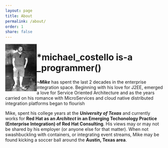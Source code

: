 ```yaml
---
layout: page
title: About
permalink: /about/
order: 1
share: false
---
```



<img align="left" height="150" width="100" src ="/assets/img/me/me3.png" alt="Michael Costello"/>
<p align="left">
<h1>*michael_costello is-a _programmer()</h1>
</p>
<p>
<b><i>~Mike</i></b> has spent the last 2 decades in the enterprise integration space. Beginning with his love for J2EE, emerged a love for Service Oriented Architecture and as the years carried on his romance with MicroServices and cloud native distributed integration platforms began to flourish</p>

<p align="left">Mike, spent his college years at the <b><i>University of Texas</i></b> and currently works for <b>Red Hat as an <i>Architect</i> in an Emerging Techonology Practice (Enterprise Integration) of Red Hat Consulting</b>. His views may or may not be shared by his employer (or anyone else for that matter). When not swashbuckling with containers, or integrating event streams, Mike may be found kicking a soccer ball around the <b>Austin, Texas area</b>.</p> 
